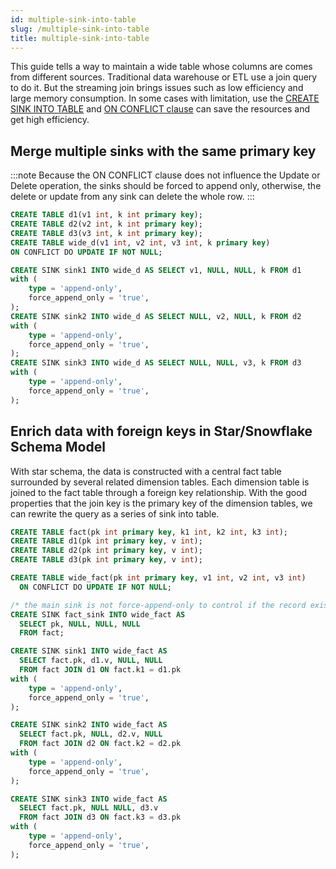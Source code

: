 ```yaml
---
id: multiple-sink-into-table
slug: /multiple-sink-into-table
title: multiple-sink-into-table
---
```

<head>
  <link rel="canonical" href="https://docs.risingwave.com/docs/current/multiple-sink-into-table/" />
</head>

This guide tells a way to maintain a wide table whose columns are comes from different sources. Traditional data warehouse or ETL use a join query to do it. But the streaming join brings issues such as low efficiency and large memory consumption. 
In some cases with limitation, use the [CREATE SINK INTO TABLE](/commands/sql-create-sink-into.md) and [ON CONFLICT clause](/commands/sql-create-table.md#pk-conflict-behavior) can save the resources and get high efficiency.

## Merge multiple sinks with the same primary key

:::note
  Because the ON CONFLICT clause does not influence the Update or Delete operation, the sinks should be forced to append only, otherwise, the delete or update from any sink can delete the whole row.
:::

```SQL
CREATE TABLE d1(v1 int, k int primary key);
CREATE TABLE d2(v2 int, k int primary key);
CREATE TABLE d3(v3 int, k int primary key);
CREATE TABLE wide_d(v1 int, v2 int, v3 int, k primary key)
ON CONFLICT DO UPDATE IF NOT NULL;

CREATE SINK sink1 INTO wide_d AS SELECT v1, NULL, NULL, k FROM d1
with (
    type = 'append-only',
    force_append_only = 'true',
);
CREATE SINK sink2 INTO wide_d AS SELECT NULL, v2, NULL, k FROM d2
with (
    type = 'append-only',
    force_append_only = 'true',
);
CREATE SINK sink3 INTO wide_d AS SELECT NULL, NULL, v3, k FROM d3
with (
    type = 'append-only',
    force_append_only = 'true',
);
```

## Enrich data with foreign keys in Star/Snowflake Schema Model

With star schema, the data is constructed with a central fact table surrounded by several related dimension tables. Each dimension table is joined to the fact table through a foreign key relationship. With the good properties that the join key is the primary key of the dimension tables, we can rewrite the query as a series of sink into table.

```sql
CREATE TABLE fact(pk int primary key, k1 int, k2 int, k3 int);
CREATE TABLE d1(pk int primary key, v int);
CREATE TABLE d2(pk int primary key, v int);
CREATE TABLE d3(pk int primary key, v int);

CREATE TABLE wide_fact(pk int primary key, v1 int, v2 int, v3 int)
  ON CONFLICT DO UPDATE IF NOT NULL;

/* the main sink is not force-append-only to control if the record exists*/
CREATE SINK fact_sink INTO wide_fact AS
  SELECT pk, NULL, NULL, NULL
  FROM fact;

CREATE SINK sink1 INTO wide_fact AS
  SELECT fact.pk, d1.v, NULL, NULL
  FROM fact JOIN d1 ON fact.k1 = d1.pk
with (
    type = 'append-only',
    force_append_only = 'true',
);

CREATE SINK sink2 INTO wide_fact AS
  SELECT fact.pk, NULL, d2.v, NULL
  FROM fact JOIN d2 ON fact.k2 = d2.pk
with (
    type = 'append-only',
    force_append_only = 'true',
);

CREATE SINK sink3 INTO wide_fact AS
  SELECT fact.pk, NULL NULL, d3.v
  FROM fact JOIN d3 ON fact.k3 = d3.pk
with (
    type = 'append-only',
    force_append_only = 'true',
);
```